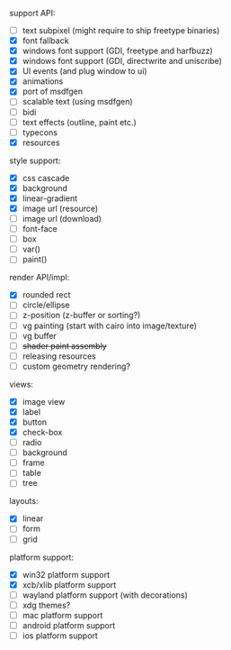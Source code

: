 support API:
 - [ ] text subpixel (might require to ship freetype binaries)
 - [X] font fallback
 - [X] windows font support (GDI, freetype and harfbuzz)
 - [X] windows font support (GDI, directwrite and uniscribe)
 - [X] UI events (and plug window to ui)
 - [X] animations
 - [X] port of msdfgen
 - [ ] scalable text (using msdfgen)
 - [ ] bidi
 - [ ] text effects (outline, paint etc.)
 - [ ] typecons
 - [X] resources

style support:
 - [X] css cascade
 - [X] background
 - [X] linear-gradient
 - [X] image url (resource)
 - [ ] image url (download)
 - [ ] font-face
 - [ ] box
 - [ ] var()
 - [ ] paint()

render API/impl:
 - [X] rounded rect
 - [ ] circle/ellipse
 - [ ] z-position (z-buffer or sorting?)
 - [ ] vg painting (start with cairo into image/texture)
 - [ ] vg buffer
 - [ ] ~~shader paint assembly~~
 - [ ] releasing resources
 - [ ] custom geometry rendering?

views:
 - [X] image view
 - [X] label
 - [X] button
 - [X] check-box
 - [ ] radio
 - [ ] background
 - [ ] frame
 - [ ] table
 - [ ] tree

layouts:
 - [X] linear
 - [ ] form
 - [ ] grid

platform support:
 - [X] win32 platform support
 - [X] xcb/xlib platform support
 - [ ] wayland platform support (with decorations)
 - [ ] xdg themes?
 - [ ] mac platform support
 - [ ] android platform support
 - [ ] ios platform support
